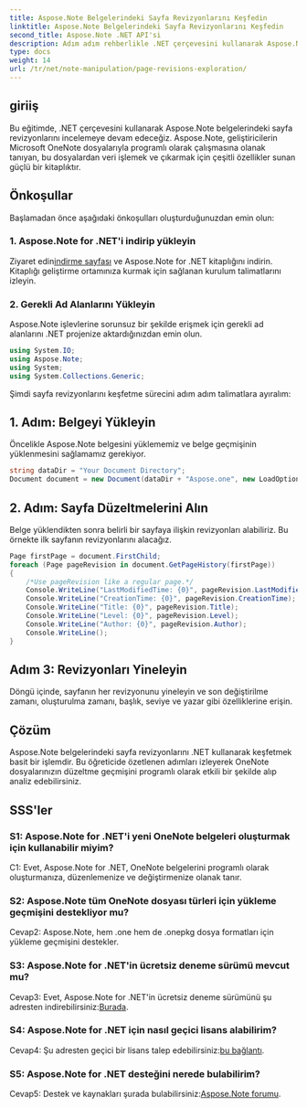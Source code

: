 ```yaml
---
title: Aspose.Note Belgelerindeki Sayfa Revizyonlarını Keşfedin
linktitle: Aspose.Note Belgelerindeki Sayfa Revizyonlarını Keşfedin
second_title: Aspose.Note .NET API'si
description: Adım adım rehberlikle .NET çerçevesini kullanarak Aspose.Note belgelerindeki sayfa revizyonlarını nasıl keşfedeceğinizi öğrenin.
type: docs
weight: 14
url: /tr/net/note-manipulation/page-revisions-exploration/
---
```

## giriiş

Bu eğitimde, .NET çerçevesini kullanarak Aspose.Note belgelerindeki sayfa revizyonlarını incelemeye devam edeceğiz. Aspose.Note, geliştiricilerin Microsoft OneNote dosyalarıyla programlı olarak çalışmasına olanak tanıyan, bu dosyalardan veri işlemek ve çıkarmak için çeşitli özellikler sunan güçlü bir kitaplıktır.

## Önkoşullar

Başlamadan önce aşağıdaki önkoşulları oluşturduğunuzdan emin olun:

### 1. Aspose.Note for .NET'i indirip yükleyin

 Ziyaret edin[indirme sayfası](https://releases.aspose.com/note/net/) ve Aspose.Note for .NET kitaplığını indirin. Kitaplığı geliştirme ortamınıza kurmak için sağlanan kurulum talimatlarını izleyin.

### 2. Gerekli Ad Alanlarını Yükleyin

Aspose.Note işlevlerine sorunsuz bir şekilde erişmek için gerekli ad alanlarını .NET projenize aktardığınızdan emin olun.

```csharp
using System.IO;
using Aspose.Note;
using System;
using System.Collections.Generic;
```

Şimdi sayfa revizyonlarını keşfetme sürecini adım adım talimatlara ayıralım:

## 1. Adım: Belgeyi Yükleyin

Öncelikle Aspose.Note belgesini yüklememiz ve belge geçmişinin yüklenmesini sağlamamız gerekiyor.

```csharp
string dataDir = "Your Document Directory";
Document document = new Document(dataDir + "Aspose.one", new LoadOptions { LoadHistory = true });
```

## 2. Adım: Sayfa Düzeltmelerini Alın

Belge yüklendikten sonra belirli bir sayfaya ilişkin revizyonları alabiliriz. Bu örnekte ilk sayfanın revizyonlarını alacağız.

```csharp
Page firstPage = document.FirstChild;
foreach (Page pageRevision in document.GetPageHistory(firstPage))
{
    /*Use pageRevision like a regular page.*/
    Console.WriteLine("LastModifiedTime: {0}", pageRevision.LastModifiedTime);
    Console.WriteLine("CreationTime: {0}", pageRevision.CreationTime);
    Console.WriteLine("Title: {0}", pageRevision.Title);
    Console.WriteLine("Level: {0}", pageRevision.Level);
    Console.WriteLine("Author: {0}", pageRevision.Author);
    Console.WriteLine();
}
```

## Adım 3: Revizyonları Yineleyin

Döngü içinde, sayfanın her revizyonunu yineleyin ve son değiştirilme zamanı, oluşturulma zamanı, başlık, seviye ve yazar gibi özelliklerine erişin.

## Çözüm

Aspose.Note belgelerindeki sayfa revizyonlarını .NET kullanarak keşfetmek basit bir işlemdir. Bu öğreticide özetlenen adımları izleyerek OneNote dosyalarınızın düzeltme geçmişini programlı olarak etkili bir şekilde alıp analiz edebilirsiniz.

## SSS'ler

### S1: Aspose.Note for .NET'i yeni OneNote belgeleri oluşturmak için kullanabilir miyim?

C1: Evet, Aspose.Note for .NET, OneNote belgelerini programlı olarak oluşturmanıza, düzenlemenize ve değiştirmenize olanak tanır.

### S2: Aspose.Note tüm OneNote dosyası türleri için yükleme geçmişini destekliyor mu?

Cevap2: Aspose.Note, hem .one hem de .onepkg dosya formatları için yükleme geçmişini destekler.

### S3: Aspose.Note for .NET'in ücretsiz deneme sürümü mevcut mu?

Cevap3: Evet, Aspose.Note for .NET'in ücretsiz deneme sürümünü şu adresten indirebilirsiniz:[Burada](https://releases.aspose.com/).

### S4: Aspose.Note for .NET için nasıl geçici lisans alabilirim?

 Cevap4: Şu adresten geçici bir lisans talep edebilirsiniz:[bu bağlantı](https://purchase.aspose.com/temporary-license/).

### S5: Aspose.Note for .NET desteğini nerede bulabilirim?

 Cevap5: Destek ve kaynakları şurada bulabilirsiniz:[Aspose.Note forumu](https://forum.aspose.com/c/note/28).